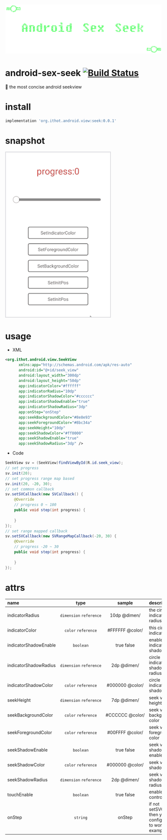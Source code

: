 # ![android-sex-seek](art/logo.png)

# android-sex-seek [![Build Status](https://travis-ci.org/dtboy1995/android-sex-seek.svg?branch=master)](https://travis-ci.org/dtboy1995/android-sex-seek)
:rocket: the most concise android seekview

# install
```gradle
implementation 'org.ithot.android.view:seek:0.0.1'
```

# snapshot

![android-sex-seek](art/snapshot.gif)

# usage
- XML

```xml
<org.ithot.android.view.SeekView
      xmlns:app="http://schemas.android.com/apk/res-auto"
      android:id="@+id/seek_view"
      android:layout_width="300dp"
      android:layout_height="50dp"
      app:indicatorColor="#ffffff"
      app:indicatorRadius="10dp"
      app:indicatorShadowColor="#cccccc"
      app:indicatorShadowEnable="true"
      app:indicatorShadowRadius="3dp"
      app:onStep="onStep"
      app:seekBackgroundColor="#8e8e93"
      app:seekForegroundColor="#8bc34a"
      app:seekHeight="10dp"
      app:seekShadowColor="#ff0000"
      app:seekShadowEnable="true"
      app:seekShadowRadius="3dp" />
```
- Code

```java
SeekView sv = (SeekView)findViewById(R.id.seek_view);
// set progress
sv.init(20);
// set progress range map based
sv.init(20, -20, 30);
// set common callback
sv.setSVCallback(new SVCallback() {
    @Override
    // progress 0 ~ 100
    public void step(int progress) {

    }
});
// set range mapped callback
sv.setSVCallback(new SVRangeMapCallback(-20, 30) {
    @Override
    // progress -20 ~ 30
    public void step(int progress) {

    }
});
```

# attrs

name | type | sample |description
:- | :-: | :-: | :-
indicatorRadius | `dimension`&nbsp;`reference` | 10dp&nbsp;@dimen/ | the circle indicator radius
indicatorColor | `color`&nbsp;`reference` | #FFFFFF&nbsp;@color/ | this circle indicator color
indicatorShadowEnable | `boolean` | true&nbsp;false | enable circle indicator shadow
indicatorShadowRadius | `dimension`&nbsp;`reference` | 2dp&nbsp;@dimen/ | circle indicator shadow radius
indicatorShadowColor | `color`&nbsp;`reference` | #000000&nbsp;@color/ | circle indicator shadow color
seekHeight | `dimension`&nbsp;`reference` | 7dp&nbsp;@dimen/ | seek view height
seekBackgroundColor | `color`&nbsp;`reference` | #CCCCCC&nbsp;@color/ | seek view background color
seekForegroundColor | `color`&nbsp;`reference` | #00FFFF&nbsp;@color/ | seek view foreground color
seekShadowEnable | `boolean` | true&nbsp;false | seek view shadow enabled
seekShadowColor | `color`&nbsp;`reference` | #000000&nbsp;@color/ | seek view shadow color
seekShadowRadius | `dimension`&nbsp;`reference` | 2dp&nbsp;@dimen/ | seek view shadow radius
touchEnable | `boolean` | true&nbsp;false | enable touch control
onStep | `string` | onStep | if not setSVCallback then you can config onStep to work see example
